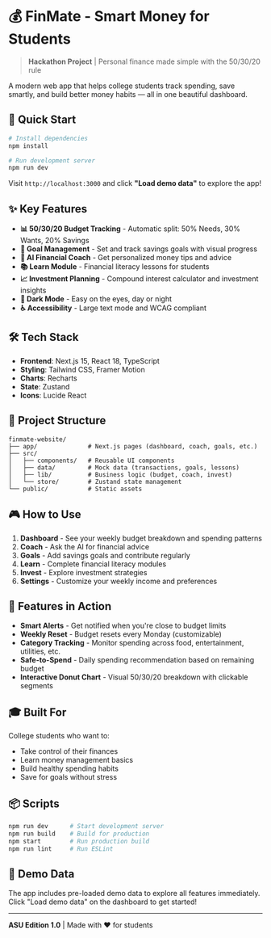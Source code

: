 # 💰 FinMate - Smart Money for Students

> **Hackathon Project** | Personal finance made simple with the 50/30/20 rule

A modern web app that helps college students track spending, save smartly, and build better money habits — all in one beautiful dashboard.

## 🚀 Quick Start

```bash
# Install dependencies
npm install

# Run development server
npm run dev
```

Visit `http://localhost:3000` and click **"Load demo data"** to explore the app!

## ✨ Key Features

- **📊 50/30/20 Budget Tracking** - Automatic split: 50% Needs, 30% Wants, 20% Savings
- **🎯 Goal Management** - Set and track savings goals with visual progress
- **🤖 AI Financial Coach** - Get personalized money tips and advice
- **📚 Learn Module** - Financial literacy lessons for students
- **📈 Investment Planning** - Compound interest calculator and investment insights
- **🌙 Dark Mode** - Easy on the eyes, day or night
- **♿ Accessibility** - Large text mode and WCAG compliant

## 🛠️ Tech Stack

- **Frontend**: Next.js 15, React 18, TypeScript
- **Styling**: Tailwind CSS, Framer Motion
- **Charts**: Recharts
- **State**: Zustand
- **Icons**: Lucide React

## 📁 Project Structure

```
finmate-website/
├── app/              # Next.js pages (dashboard, coach, goals, etc.)
├── src/
│   ├── components/   # Reusable UI components
│   ├── data/         # Mock data (transactions, goals, lessons)
│   ├── lib/          # Business logic (budget, coach, invest)
│   └── store/        # Zustand state management
└── public/           # Static assets
```

## 🎮 How to Use

1. **Dashboard** - See your weekly budget breakdown and spending patterns
2. **Coach** - Ask the AI for financial advice
3. **Goals** - Add savings goals and contribute regularly
4. **Learn** - Complete financial literacy modules
5. **Invest** - Explore investment strategies
6. **Settings** - Customize your weekly income and preferences

## 📱 Features in Action

- **Smart Alerts** - Get notified when you're close to budget limits
- **Weekly Reset** - Budget resets every Monday (customizable)
- **Category Tracking** - Monitor spending across food, entertainment, utilities, etc.
- **Safe-to-Spend** - Daily spending recommendation based on remaining budget
- **Interactive Donut Chart** - Visual 50/30/20 breakdown with clickable segments

## 🎓 Built For

College students who want to:
- Take control of their finances
- Learn money management basics
- Build healthy spending habits
- Save for goals without stress

## 📦 Scripts

```bash
npm run dev      # Start development server
npm run build    # Build for production
npm start        # Run production build
npm run lint     # Run ESLint
```

## 🌟 Demo Data

The app includes pre-loaded demo data to explore all features immediately. Click "Load demo data" on the dashboard to get started!

---

**ASU Edition 1.0** | Made with ❤️ for students

